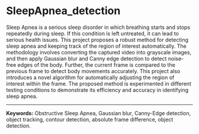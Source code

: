 # SleepApnea_detection
Sleep Apnea is a serious sleep disorder in which breathing starts and stops repeatedly during sleep. If this condition is left untreated, it can lead to serious health issues. This project proposes a robust method for detecting sleep apnea and keeping track of the region of interest automatically. The methodology involves converting the captured video into grayscale images, and then apply Gaussian blur and Canny edge detection to detect noise-free edges of the body. Further, the current frame is compared to the previous frame to detect body movements accurately. This project also introduces a novel algorithm for automatically adjusting the region of interest within the frame. The proposed method is experimented in different testing conditions to demonstrate its efficiency and accuracy in identifying sleep apnea.
<hr>
<b>Keywords:</b> Obstructive Sleep Apnea, Gaussian blur, Canny-Edge detection, object tracking, contour detection, absolute frame difference, object detection.
